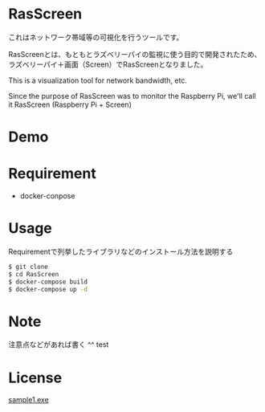 # RasScreen
これはネットワーク帯域等の可視化を行うツールです。

RasScreenとは、もともとラズベリーパイの監視に使う目的で開発されたため、ラズベリーパイ＋画面（Screen）でRasScreenとなりました。

This is a visualization tool for network bandwidth, etc.

Since the purpose of RasScreen was to monitor the Raspberry Pi, we'll call it RasScreen (Raspberry Pi + Screen)
# Demo

# Requirement
* docker-conpose

# Usage

Requirementで列挙したライブラリなどのインストール方法を説明する

```bash
$ git clone 
$ cd RasScreen
$ docker-compose build
$ docker-compose up -d
```

# Note

注意点などがあれば書く
^^
test
# License
[sample1.exe](https://github.com/sample1-exe)
